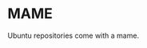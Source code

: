 # MAME

Ubuntu repositories come with a mame.
<!--stackedit_data:
eyJoaXN0b3J5IjpbNjgxNzMyMjcxXX0=
-->